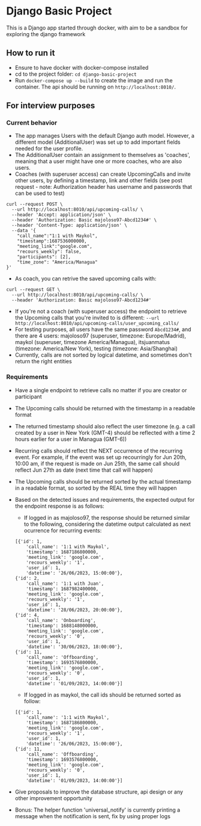 # Django Basic Project

This is a Django app started through docker, with aim to be a sandbox for exploring the django framework

## How to run it
- Ensure to have docker with docker-compose installed
- cd to the project folder: `cd django-basic-project`
- Run `docker-compose up --build` to create the image and run the container. The api should be running on `http://localhost:8010/`.

## For interview purposes
### Current behavior
- The app manages Users with the default Django auth model. However, a different model (AdditionalUser) was set up to add important fields needed for the user profile.
- The AdditionalUser contain an assignment to themselves as 'coaches', meaning that a user might have one or more coaches, who are also users.
- Coaches (with superuser access) can create UpcomingCalls and invite other users, by defining a timestamp, link and other fields (see post request - note: Authorization header has username and passwords that can be used to test)
```
curl --request POST \
  --url http://localhost:8010/api/upcoming-calls/ \
  --header 'Accept: application/json' \
  --header 'Authorization: Basic majoloso97-Abcd1234#' \
  --header 'Content-Type: application/json' \
  --data '{
	"call_name":"1:1 with Maykol",
	"timestamp":1687536000000,
	"meeting_link":"google.com",
	"recours_weekly": false,
	"participants": [2],
	"time_zone": "America/Managua"
}'
```
- As coach, you can retrive the saved upcoming calls with: 
```
curl --request GET \
  --url http://localhost:8010/api/upcoming-calls/ \
  --header 'Authorization: Basic majoloso97-Abcd1234#'
```

- If you're not a coach (with superuser access) the endpoint to retrieve the Upcoming calls that you're invited to is different: `--url http://localhost:8010/api/upcoming-calls/user_upcoming_calls/`
- For testing purposes, all users have the same password `Abcd1234#`, and there are 4 users: majoloso97 (superuser, timezone: Europe/Madrid), maykol (superuser, timezone America/Managua), itsjuanmatus (timezone: America/New York), testing (timezone: Asia/Shanghai)
- Currently, calls are not sorted by logical datetime, and sometimes don't return the right entities

### Requirements
- Have a single endpoint to retrieve calls no matter if you are creator or participant
- The Upcoming calls should be returned with the timestamp in a readable format
- The returned timestamp should also reflect the user timezone (e.g. a call created by a user in New York (GMT-4) should be reflected with a time 2 hours earlier for a user in Managua (GMT-6))
- Recurring calls should reflect the NEXT occurrence of the recurring event. For example, if the event was set up recourringly for Jun 20th, 10:00 am, if the request is made on Jun 25th, the same call should reflect Jun 27th as date (next time that call will happen)
- The Upcoming calls should be returned sorted by the actual timestamp in a readable format, so sorted by the REAL time they will happen
- Based on the detected issues and requirements, the expected output for the endpoint response is as follows:
    - If logged in as majoloso97, the response should be returned similar to the following, considering the datetime output calculated as next ocurrence for recurring events:
    ```
    [{'id': 1,
        'call_name': '1:1 with Maykol',
        'timestamp': 1687186800000,
        'meeting_link': 'google.com',
        'recours_weekly': '1',
        'user_id': 1,
        'datetime': '26/06/2023, 15:00:00'},
    {'id': 2,
        'call_name': '1:1 with Juan',
        'timestamp': 1687982400000,
        'meeting_link': 'google.com',
        'recours_weekly': '1',
        'user_id': 1,
        'datetime': '28/06/2023, 20:00:00'},
    {'id': 4,
        'call_name': 'Onboarding',
        'timestamp': 1688148000000,
        'meeting_link': 'google.com',
        'recours_weekly': '0',
        'user_id': 1,
        'datetime': '30/06/2023, 18:00:00'},
    {'id': 11,
        'call_name': 'Offboarding',
        'timestamp': 1693576800000,
        'meeting_link': 'google.com',
        'recours_weekly': '0',
        'user_id': 1,
        'datetime': '01/09/2023, 14:00:00'}]
    ```
    - If logged in as maykol, the call ids should be returned sorted as follow:
    ```
    [{'id': 1,
        'call_name': '1:1 with Maykol',
        'timestamp': 1687186800000,
        'meeting_link': 'google.com',
        'recours_weekly': '1',
        'user_id': 1,
        'datetime': '26/06/2023, 15:00:00'},
    {'id': 11,
        'call_name': 'Offboarding',
        'timestamp': 1693576800000,
        'meeting_link': 'google.com',
        'recours_weekly': '0',
        'user_id': 1,
        'datetime': '01/09/2023, 14:00:00'}]
    ```

- Give proposals to improve the database structure, api design or any other improvement opportunity
- Bonus: The helper function 'universal_notify' is currently printing a message when the notification is sent, fix by using proper logs
